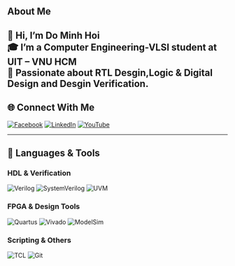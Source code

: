 
## About Me
👋 Hi, I’m Do Minh Hoi  
🎓 I’m a Computer Engineering-VLSI student at UIT – VNU HCM  
🔧 Passionate about RTL Desgin,Logic & Digital Design and Desgin Verification.
---

## 🌐 Connect With Me

[![Facebook](https://img.shields.io/badge/Facebook-%231877F2.svg?logo=Facebook&logoColor=white)](https://www.facebook.com/ominhhoi.755131)
[![LinkedIn](https://img.shields.io/badge/LinkedIn-%230077B5.svg?logo=linkedin&logoColor=white)](https://www.linkedin.com/in/hoidominh/)
[![YouTube](https://img.shields.io/badge/YouTube-%23FF0000.svg?logo=YouTube&logoColor=white)](https://www.youtube.com/@H%E1%BB%99i%C4%90%E1%BB%97Minh-e7k)

---

## 🔧 Languages & Tools

### HDL & Verification
![Verilog](https://img.shields.io/badge/HDL-Verilog-blue?style=for-the-badge)
![SystemVerilog](https://img.shields.io/badge/HDL-SystemVerilog-green?style=for-the-badge)
![UVM](https://img.shields.io/badge/Verification-UVM-orange?style=for-the-badge)

### FPGA & Design Tools
![Quartus](https://img.shields.io/badge/Intel-Quartus-blue?style=for-the-badge)
![Vivado](https://img.shields.io/badge/Xilinx-Vivado-red?style=for-the-badge)
![ModelSim](https://img.shields.io/badge/Simulator-ModelSim-green?style=for-the-badge)

### Scripting & Others
![TCL](https://img.shields.io/badge/Scripting-TCL-blue?style=for-the-badge)
![Git](https://img.shields.io/badge/Version--Control-Git-orange?style=for-the-badge)



